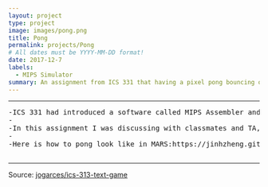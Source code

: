 ```yaml
---
layout: project
type: project
image: images/pong.png
title: Pong
permalink: projects/Pong
# All dates must be YYYY-MM-DD format!
date: 2017-12-7
labels:
  - MIPS Simulator
summary: An assignment from ICS 331 that having a pixel pong bouncing on the display screen by using MIPS Simulator.
---
```




<hr>

<pre>
-ICS 331 had introduced a software called MIPS Assembler and Runtime Simulator, also known as MARS. The assignment about the bouncing pong was using MARS. To complete this assigment I had to draw a 4x4 pixel pong with the file that provided a function call set column from the instructor. And then adding new function that worked with the set column function in order to make the ball move.   
-
-In this assignment I was discussing with classmates and TA, and figured out how to draw a 4x4 pong and let it bounce in the display screen. 
-
-Here is how to pong look like in MARS:https://jinhzheng.github.io/pong.mp4

</pre>

<hr>

Source: <a href="https://github.com/jogarces/ics-313-text-game"><i class="large github icon "></i>jogarces/ics-313-text-game</a>

